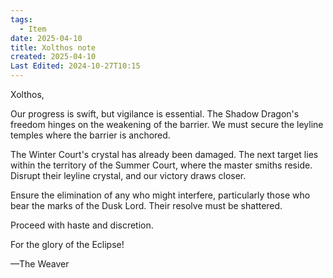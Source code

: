 ```yaml
---
tags:
  - Item
date: 2025-04-10
title: Xolthos note
created: 2025-04-10
Last Edited: 2024-10-27T10:15
---
```








Xolthos,

Our progress is swift, but vigilance is essential. The Shadow Dragon's freedom hinges on the weakening of the barrier. We must secure the leyline temples where the barrier is anchored.

The Winter Court's crystal has already been damaged. The next target lies within the territory of the Summer Court, where the master smiths reside. Disrupt their leyline crystal, and our victory draws closer.

Ensure the elimination of any who might interfere, particularly those who bear the marks of the Dusk Lord. Their resolve must be shattered.

Proceed with haste and discretion.

For the glory of the Eclipse!

—The Weaver